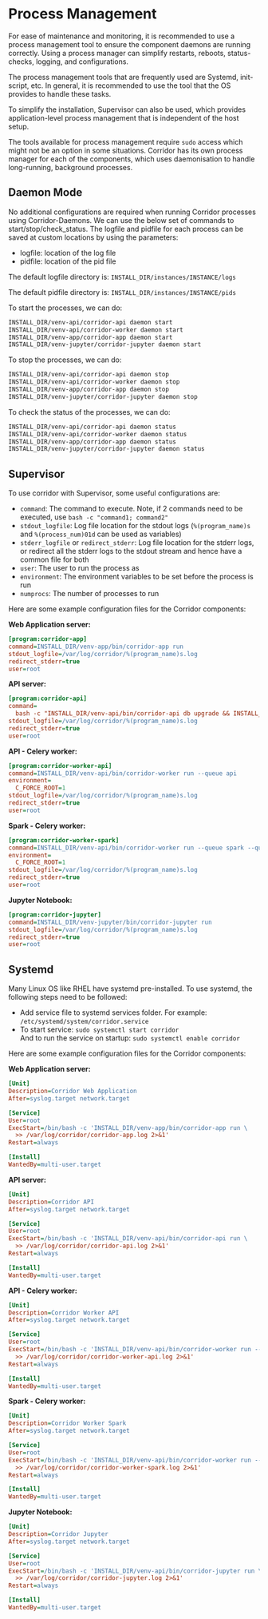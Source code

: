 # Process Management

For ease of maintenance and monitoring, it is recommended to use a process management tool to ensure
the component daemons are running correctly. Using a process manager can simplify restarts, reboots,
status-checks, logging, and configurations.

The process management tools that are frequently used are Systemd, init-script, etc. In general, it
is recommended to use the tool that the OS provides to handle these tasks.

To simplify the installation, Supervisor can also be used, which provides application-level process
management that is independent of the host setup.

The tools available for process management require `sudo` access which might not be an option in some situations.
Corridor has its own process manager for each of the components, which uses daemonisation to handle long-running,
background processes.

## Daemon Mode

No additional configurations are required when running Corridor processes using Corridor-Daemons.
We can use the below set of commands to start/stop/check_status.
The logfile and pidfile for each process can be saved at custom locations by using the parameters:

- logfile: location of the log file
- pidfile: location of the pid file

The default logfile directory is: `INSTALL_DIR/instances/INSTANCE/logs`

The default pidfile directory is: `INSTALL_DIR/instances/INSTANCE/pids`

To start the processes, we can do:

```sh
INSTALL_DIR/venv-api/corridor-api daemon start
INSTALL_DIR/venv-api/corridor-worker daemon start
INSTALL_DIR/venv-app/corridor-app daemon start
INSTALL_DIR/venv-jupyter/corridor-jupyter daemon start
```

To stop the processes, we can do:

```sh
INSTALL_DIR/venv-api/corridor-api daemon stop
INSTALL_DIR/venv-api/corridor-worker daemon stop
INSTALL_DIR/venv-app/corridor-app daemon stop
INSTALL_DIR/venv-jupyter/corridor-jupyter daemon stop
```

To check the status of the processes, we can do:

```sh
INSTALL_DIR/venv-api/corridor-api daemon status
INSTALL_DIR/venv-api/corridor-worker daemon status
INSTALL_DIR/venv-app/corridor-app daemon status
INSTALL_DIR/venv-jupyter/corridor-jupyter daemon status
```

## Supervisor

To use corridor with Supervisor, some useful configurations are:

- `command`: The command to execute. Note, if 2 commands need to be executed, use `bash -c "command1; command2"`
- `stdout_logfile`: Log file location for the stdout logs (`%(program_name)s` and `%(process_num)01d` can be used as variables)
- `stderr_logfile` or `redirect_stderr`: Log file location for the stderr logs, or redirect all the stderr logs to the stdout stream and hence have a common file for both
- `user`: The user to run the process as
- `environment`: The environment variables to be set before the process is run
- `numprocs`: The number of processes to run

Here are some example configuration files for the Corridor components:

**Web Application server:**

```ini
[program:corridor-app]
command=INSTALL_DIR/venv-app/bin/corridor-app run
stdout_logfile=/var/log/corridor/%(program_name)s.log
redirect_stderr=true
user=root
```

**API server:**

```ini
[program:corridor-api]
command=
  bash -c "INSTALL_DIR/venv-api/bin/corridor-api db upgrade && INSTALL_DIR/venv-api/bin/corridor-api run"
stdout_logfile=/var/log/corridor/%(program_name)s.log
redirect_stderr=true
user=root
```

**API - Celery worker:**

```ini
[program:corridor-worker-api]
command=INSTALL_DIR/venv-api/bin/corridor-worker run --queue api
environment=
  C_FORCE_ROOT=1
stdout_logfile=/var/log/corridor/%(program_name)s.log
redirect_stderr=true
user=root
```

**Spark - Celery worker:**

```ini
[program:corridor-worker-spark]
command=INSTALL_DIR/venv-api/bin/corridor-worker run --queue spark --queue quick_spark
environment=
  C_FORCE_ROOT=1
stdout_logfile=/var/log/corridor/%(program_name)s.log
redirect_stderr=true
user=root
```

**Jupyter Notebook:**

```ini
[program:corridor-jupyter]
command=INSTALL_DIR/venv-jupyter/bin/corridor-jupyter run
stdout_logfile=/var/log/corridor/%(program_name)s.log
redirect_stderr=true
user=root
```

## Systemd

Many Linux OS like RHEL have systemd pre-installed. To use systemd, the following steps need to be followed:

- Add service file to systemd services folder. For example: `/etc/systemd/system/corridor.service`
- To start service: `sudo systemctl start corridor`  
  And to run the service on startup: `sudo systemctl enable corridor`

Here are some example configuration files for the Corridor components:

**Web Application server:**

```ini
[Unit]
Description=Corridor Web Application
After=syslog.target network.target

[Service]
User=root
ExecStart=/bin/bash -c 'INSTALL_DIR/venv-app/bin/corridor-app run \
  >> /var/log/corridor/corridor-app.log 2>&1'
Restart=always

[Install]
WantedBy=multi-user.target
```

**API server:**

```ini
[Unit]
Description=Corridor API
After=syslog.target network.target

[Service]
User=root
ExecStart=/bin/bash -c 'INSTALL_DIR/venv-api/bin/corridor-api run \
  >> /var/log/corridor/corridor-api.log 2>&1'
Restart=always

[Install]
WantedBy=multi-user.target
```

**API - Celery worker:**

```ini
[Unit]
Description=Corridor Worker API
After=syslog.target network.target

[Service]
User=root
ExecStart=/bin/bash -c 'INSTALL_DIR/venv-api/bin/corridor-worker run --queue api \
  >> /var/log/corridor/corridor-worker-api.log 2>&1'
Restart=always

[Install]
WantedBy=multi-user.target
```

**Spark - Celery worker:**

```ini
[Unit]
Description=Corridor Worker Spark
After=syslog.target network.target

[Service]
User=root
ExecStart=/bin/bash -c 'INSTALL_DIR/venv-api/bin/corridor-worker run --queue spark --queue quick_spark \
  >> /var/log/corridor/corridor-worker-spark.log 2>&1'
Restart=always

[Install]
WantedBy=multi-user.target
```

**Jupyter Notebook:**

```ini
[Unit]
Description=Corridor Jupyter
After=syslog.target network.target

[Service]
User=root
ExecStart=/bin/bash -c 'INSTALL_DIR/venv-api/bin/corridor-jupyter run \
  >> /var/log/corridor/corridor-jupyter.log 2>&1'
Restart=always

[Install]
WantedBy=multi-user.target
```
